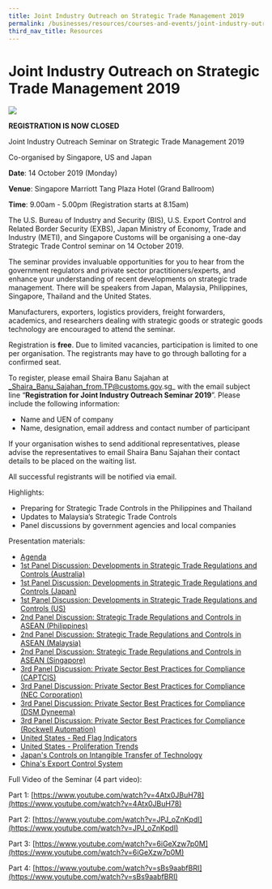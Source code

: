 ```yaml
---
title: Joint Industry Outreach on Strategic Trade Management 2019
permalink: /businesses/resources/courses-and-events/joint-industry-outreach-on-strategic-trade-management-2019
third_nav_title: Resources
---
```


# Joint Industry Outreach on Strategic Trade Management 2019

![](https://www.customs.gov.sg/-/media/cus/files/business/resources/courses-events/joint-industry-outreach-2018/banner.png)

**REGISTRATION IS NOW CLOSED**

Joint Industry Outreach Seminar on Strategic Trade Management 2019

Co-organised by Singapore, US and Japan

**Date**: 14 October 2019 (Monday)

**Venue**: Singapore Marriott Tang Plaza Hotel (Grand Ballroom)

**Time**: 9.00am - 5.00pm (Registration starts at 8.15am)

The U.S. Bureau of Industry and Security (BIS), U.S. Export Control and Related Border Security (EXBS), Japan Ministry of Economy, Trade and Industry (METI), and Singapore Customs will be organising a one-day Strategic Trade Control seminar on 14 October 2019.

The seminar provides invaluable opportunities for you to hear from the government regulators and private sector practitioners/experts, and enhance your understanding of recent developments on strategic trade management. There will be speakers from Japan, Malaysia, Philippines, Singapore, Thailand and the United States.

Manufacturers, exporters, logistics providers, freight forwarders, academics, and researchers dealing with strategic goods or strategic goods technology are encouraged to attend the seminar.

Registration is  **free**. Due to limited vacancies, participation is limited to  one  per organisation. The registrants may have to go through balloting for a confirmed seat.

To register, please email Shaira Banu Sajahan at  _Shaira_Banu_Sajahan_from.TP@customs.gov.sg_  with the email subject line “**Registration for Joint Industry Outreach Seminar 2019**”. Please include the following information:

-   Name and UEN of company
-   Name, designation, email address and contact number of participant

If your organisation wishes to send additional representatives, please advise the representatives to email Shaira Banu Sajahan their contact details to be placed on the waiting list.

All successful registrants will be notified via email.

Highlights:

-   Preparing for Strategic Trade Controls in the Philippines and Thailand
-   Updates to Malaysia’s Strategic Trade Controls
-   Panel discussions by government agencies and local companies

Presentation materials:

-   [Agenda](https://www.customs.gov.sg/-/media/cus/files/business/joint-industry-outreach-seminar-2019---agenda.pdf)
-   [1st Panel Discussion: Developments in Strategic Trade Regulations and Controls (Australia)](https://www.customs.gov.sg/-/media/cus/files/business/joint-industry-outreach-seminar-2019---1st-panel---australia.pdf)
-   [1st Panel Discussion: Developments in Strategic Trade Regulations and Controls (Japan)](https://www.customs.gov.sg/-/media/cus/files/business/jpninvestmentscreening4pages.pptx)
-   [1st Panel Discussion: Developments in Strategic Trade Regulations and Controls (US)](https://www.customs.gov.sg/-/media/cus/files/business/joint-industry-outreach-seminar-2019---1st-panel---us.pdf)
-   [2nd Panel Discussion: Strategic Trade Regulations and Controls in ASEAN (Philippines)](https://www.customs.gov.sg/-/media/cus/files/business/joint-industry-outreach-seminar-2019---2nd-panel---philippines.pdf)
-   [2nd Panel Discussion: Strategic Trade Regulations and Controls in ASEAN (Malaysia)](https://www.customs.gov.sg/-/media/cus/files/business/joint-industry-outreach-seminar-2019---2nd-panel---malaysia.pdf)
-   [2nd Panel Discussion: Strategic Trade Regulations and Controls in ASEAN (Singapore)](https://www.customs.gov.sg/-/media/cus/files/business/joint-industry-outreach-seminar-2019---2nd-panel---singapore.pdf)
-   [3rd Panel Discussion: Private Sector Best Practices for Compliance (CAPTCIS)](https://www.customs.gov.sg/-/media/cus/files/business/joint-industry-outreach-seminar-2019---3rd-panel---captcis.pdf)
-   [3rd Panel Discussion: Private Sector Best Practices for Compliance (NEC Corporation)](https://www.customs.gov.sg/-/media/cus/files/business/joint-industry-outreach-seminar-2019---3rd-panel---nec.pdf)
-   [3rd Panel Discussion: Private Sector Best Practices for Compliance (DSM Dyneema)](https://www.customs.gov.sg/-/media/cus/files/business/joint-industry-outreach-seminar-2019---3rd-panel---dsm-dyneema.pdf)
-   [3rd Panel Discussion: Private Sector Best Practices for Compliance (Rockwell Automation)](https://www.customs.gov.sg/-/media/cus/files/business/joint-industry-outreach-seminar-2019---3rd-panel---rockwell-automation.pdf)
-   [United States - Red Flag Indicators](https://www.bis.doc.gov/index.php/all-articles/23-compliance-a-training/51-red-flag-indicators)
-   [United States - Proliferation Trends](https://www.customs.gov.sg/-/media/cus/files/business/joint-industry-outreach-seminar-2019---proliferation-trends.pdf)
-   [Japan's Controls on Intangible Transfer of Technology](https://www.customs.gov.sg/-/media/cus/files/business/japans-controls-on-itt.pptx)
-   [China's Export Control System](https://www.customs.gov.sg/-/media/cus/files/business/china.pdf)

Full Video of the Seminar (4 part video):

Part 1: [https://www.youtube.com/watch?v=4Atx0JBuH78](https://www.youtube.com/watch?v=4Atx0JBuH78)

Part 2: [https://www.youtube.com/watch?v=JPJ_oZnKpdI](https://www.youtube.com/watch?v=JPJ_oZnKpdI)

Part 3: [https://www.youtube.com/watch?v=6iGeXzw7p0M](https://www.youtube.com/watch?v=6iGeXzw7p0M)

Part 4: [https://www.youtube.com/watch?v=sBs9aabfBRI](https://www.youtube.com/watch?v=sBs9aabfBRI)
